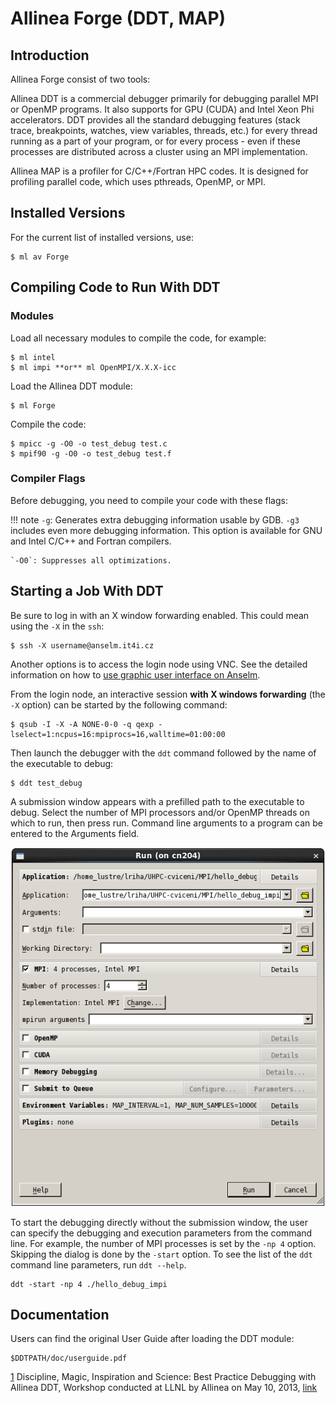 # Allinea Forge (DDT, MAP)

## Introduction

Allinea Forge consist of two tools:

Allinea DDT is a commercial debugger primarily for debugging parallel MPI or OpenMP programs. It also supports for GPU (CUDA) and Intel Xeon Phi accelerators. DDT provides all the standard debugging features (stack trace, breakpoints, watches, view variables, threads, etc.) for every thread running as a part of your program, or for every process - even if these processes are distributed across a cluster using an MPI implementation.

Allinea MAP is a profiler for C/C++/Fortran HPC codes. It is designed for profiling parallel code, which uses pthreads, OpenMP, or MPI.

## Installed Versions

For the current list of installed versions, use:

```console
$ ml av Forge
```

## Compiling Code to Run With DDT

### Modules

Load all necessary modules to compile the code, for example:

```console
$ ml intel
$ ml impi **or** ml OpenMPI/X.X.X-icc
```

Load the Allinea DDT module:

```console
$ ml Forge
```

Compile the code:

```console
$ mpicc -g -O0 -o test_debug test.c
$ mpif90 -g -O0 -o test_debug test.f
```

### Compiler Flags

Before debugging, you need to compile your code with these flags:

!!! note
    `-g`: Generates extra debugging information usable by GDB. `-g3` includes even more debugging information. This option is available for GNU and Intel C/C++ and Fortran compilers.

    `-O0`: Suppresses all optimizations.

## Starting a Job With DDT

Be sure to log in with an X window forwarding enabled. This could mean using the `-X` in the `ssh`:

```console
$ ssh -X username@anselm.it4i.cz
```

Another options is to access the login node using VNC. See the detailed information on how to [use graphic user interface on Anselm][1].

From the login node, an interactive session **with X windows forwarding** (the `-X` option) can be started by the following command:

```console
$ qsub -I -X -A NONE-0-0 -q qexp -lselect=1:ncpus=16:mpiprocs=16,walltime=01:00:00
```

Then launch the debugger with the `ddt` command followed by the name of the executable to debug:

```console
$ ddt test_debug
```

A submission window appears with a prefilled path to the executable to debug. Select the number of MPI processors and/or OpenMP threads on which to run, then press run. Command line arguments to a program can be entered to the Arguments field.

![](../../img/ddt1.png)

To start the debugging directly without the submission window, the user can specify the debugging and execution parameters from the command line. For example, the number of MPI processes is set by the `-np 4` option. Skipping the dialog is done by the `-start` option. To see the list of the `ddt` command line parameters, run `ddt --help`.

```console
ddt -start -np 4 ./hello_debug_impi
```

## Documentation

Users can find the original User Guide after loading the DDT module:

```console
$DDTPATH/doc/userguide.pdf
```

[1] Discipline, Magic, Inspiration and Science: Best Practice Debugging with Allinea DDT, Workshop conducted at LLNL by Allinea on May 10, 2013, [link][a]

[1]: ../../general/accessing-the-clusters/graphical-user-interface/x-window-system.md

[a]: https://computing.llnl.gov/tutorials/allineaDDT/index.html
